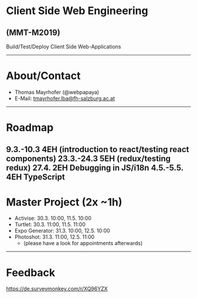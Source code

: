 # Client Side Web Engineering
## (MMT-M2019)

Build/Test/Deploy Client Side Web-Applications

---
# About/Contact

- Thomas Mayrhofer (@webpapaya)
- E-Mail: tmayrhofer.lba@fh-salzburg.ac.at

---
# Roadmap

9.3.-10.3 4EH (introduction to react/testing react components)
23.3.-24.3 5EH (redux/testing redux)
27.4. 2EH Debugging in JS/i18n
4.5.-5.5. 4EH TypeScript
---

# Master Project (2x ~1h)
- Activise: 30.3. 10:00, 11.5. 10:00
- Turtlet: 30.3. 11:00, 11.5. 11:00
- Expo Generator: 31.3. 10:00, 12.5. 10:00
- Photoshot: 31.3. 11:00, 12.5. 11:00
  - (please have a look for appointments afterwards)

---

# Feedback

https://de.surveymonkey.com/r/XQ96YZX